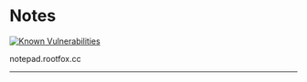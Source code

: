 # Notes
[![Known Vulnerabilities](https://snyk.io//test/github/Trapholov/notepad/badge.svg?targetFile=package.json)](https://snyk.io//test/github/Trapholov/notepad?targetFile=package.json)

notepad.rootfox.cc

---
